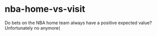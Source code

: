# nba-home-vs-visit
Do bets on the NBA home team always have a positive expected value? Unfortunately no anymore(
